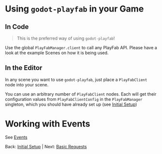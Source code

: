 # Using `godot-playfab` in your Game

## In Code
> This is the preferred way of using `godot-playfab`!

Use the global `PlayFabManager.client` to call any PlayFab API.
Please have a look at the example Scenes on how it is being used.

## In the Editor
In any scene you want to use `godot-playfab`, just place a `PlayFabClient` node into your scene.

You can use an arbitrary number of `PlayFabClient` nodes. Each will get their configuration values from `PlayFabClientConfig` in the `PlayFabManager` singleton, which you should have already set up (see [Initial Setup](initial-setup.md))

# Working with Events
See [Events](Events/README.md)

Back: [Initial Setup](initial-setup.md) | Next: [Basic Requests](basic-requests.md)
